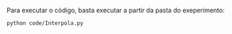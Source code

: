 Para executar o código, basta executar a partir da pasta do exeperimento:
```bash 
python code/Interpola.py
```